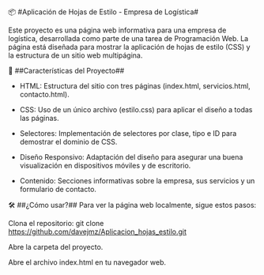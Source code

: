📦 #Aplicación de Hojas de Estilo - Empresa de Logística# 

Este proyecto es una página web informativa para una empresa de logística, desarrollada como parte de una tarea de Programación Web. La página está diseñada para mostrar la aplicación de hojas de estilo (CSS) y la estructura de un sitio web multipágina.

🚀 ##Características del Proyecto##
* HTML: Estructura del sitio con tres páginas (index.html, servicios.html, contacto.html).

* CSS: Uso de un único archivo (estilo.css) para aplicar el diseño a todas las páginas.

* Selectores: Implementación de selectores por clase, tipo e ID para demostrar el dominio de CSS.

* Diseño Responsivo: Adaptación del diseño para asegurar una buena visualización en dispositivos móviles y de escritorio.

* Contenido: Secciones informativas sobre la empresa, sus servicios y un formulario de contacto.


🛠️ ##¿Cómo usar?##
Para ver la página web localmente, sigue estos pasos:

Clona el repositorio: git clone https://github.com/davejmz/Aplicacion_hojas_estilo.git

Abre la carpeta del proyecto.

Abre el archivo index.html en tu navegador web.